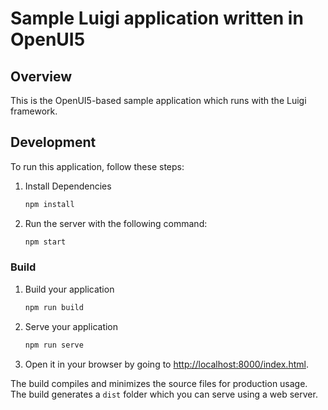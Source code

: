 # Sample Luigi application written in OpenUI5

## Overview

This is the OpenUI5-based sample application which runs with the Luigi framework.


## Development


To run this application, follow these steps:

1. Install Dependencies
    ```bash
    npm install
    ```

2. Run the server with the following command:
    ```bash
    npm start
    ```

### Build

1. Build your application
    ```bash
    npm run build
    ```

2. Serve your application
    ```bash
    npm run serve
    ```

3. Open it in your browser by going to [http://localhost:8000/index.html](http://localhost:8000/index.html).

The build compiles and minimizes the source files for production usage.
The build generates a `dist` folder which you can serve using a web server.
